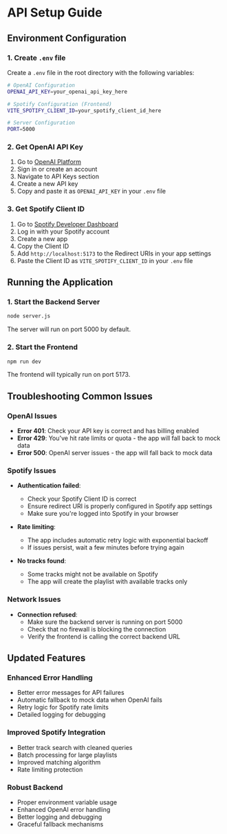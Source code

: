# API Setup Guide

## Environment Configuration

### 1. Create `.env` file
Create a `.env` file in the root directory with the following variables:

```bash
# OpenAI Configuration
OPENAI_API_KEY=your_openai_api_key_here

# Spotify Configuration (Frontend)
VITE_SPOTIFY_CLIENT_ID=your_spotify_client_id_here

# Server Configuration
PORT=5000
```

### 2. Get OpenAI API Key
1. Go to [OpenAI Platform](https://platform.openai.com/)
2. Sign in or create an account
3. Navigate to API Keys section
4. Create a new API key
5. Copy and paste it as `OPENAI_API_KEY` in your `.env` file

### 3. Get Spotify Client ID
1. Go to [Spotify Developer Dashboard](https://developer.spotify.com/dashboard/)
2. Log in with your Spotify account
3. Create a new app
4. Copy the Client ID
5. Add `http://localhost:5173` to the Redirect URIs in your app settings
6. Paste the Client ID as `VITE_SPOTIFY_CLIENT_ID` in your `.env` file

## Running the Application

### 1. Start the Backend Server
```bash
node server.js
```
The server will run on port 5000 by default.

### 2. Start the Frontend
```bash
npm run dev
```
The frontend will typically run on port 5173.

## Troubleshooting Common Issues

### OpenAI Issues
- **Error 401**: Check your API key is correct and has billing enabled
- **Error 429**: You've hit rate limits or quota - the app will fall back to mock data
- **Error 500**: OpenAI server issues - the app will fall back to mock data

### Spotify Issues
- **Authentication failed**: 
  - Check your Spotify Client ID is correct
  - Ensure redirect URI is properly configured in Spotify app settings
  - Make sure you're logged into Spotify in your browser

- **Rate limiting**: 
  - The app includes automatic retry logic with exponential backoff
  - If issues persist, wait a few minutes before trying again

- **No tracks found**: 
  - Some tracks might not be available on Spotify
  - The app will create the playlist with available tracks only

### Network Issues
- **Connection refused**: 
  - Make sure the backend server is running on port 5000
  - Check that no firewall is blocking the connection
  - Verify the frontend is calling the correct backend URL

## Updated Features

### Enhanced Error Handling
- Better error messages for API failures
- Automatic fallback to mock data when OpenAI fails
- Retry logic for Spotify rate limits
- Detailed logging for debugging

### Improved Spotify Integration
- Better track search with cleaned queries
- Batch processing for large playlists
- Improved matching algorithm
- Rate limiting protection

### Robust Backend
- Proper environment variable usage
- Enhanced OpenAI error handling
- Better logging and debugging
- Graceful fallback mechanisms 